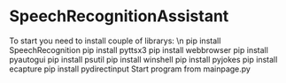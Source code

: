 # SpeechRecognitionAssistant
To start you need to install couple of librarys: \n
pip install SpeechRecognition
pip install pyttsx3
pip install webbrowser
pip install pyautogui
pip install psutil
pip install winshell
pip install pyjokes
pip install ecapture
pip install pydirectinput
Start program from mainpage.py
